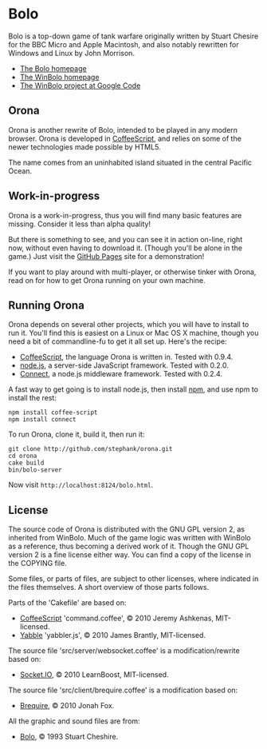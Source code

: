 # Bolo

Bolo is a top-down game of tank warfare originally written by Stuart Chesire for the BBC Micro and
Apple Macintosh, and also notably rewritten for Windows and Linux by John Morrison.

 * [The Bolo homepage][Bolo]
 * [The WinBolo homepage][WinBolo]
 * [The WinBolo project at Google Code][WinBolo project]

## Orona

Orona is another rewrite of Bolo, intended to be played in any modern browser. Orona is developed
in [CoffeeScript], and relies on some of the newer technologies made possible by HTML5.

The name comes from an uninhabited island situated in the central Pacific Ocean.

## Work-in-progress

Orona is a work-in-progress, thus you will find many basic features are missing.
Consider it less than alpha quality!

But there is something to see, and you can see it in action on-line, right now, without even having
to download it. (Though you'll be alone in the game.) Just visit the [GitHub Pages] site for a
demonstration!

If you want to play around with multi-player, or otherwise tinker with Orona, read on for how to
get Orona running on your own machine.

## Running Orona

Orona depends on several other projects, which you will have to install to run it. You'll find this
is easiest on a Linux or Mac OS X machine, though you need a bit of commandline-fu to get it all
set up. Here's the recipe:

 * [CoffeeScript], the language Orona is written in. Tested with 0.9.4.
 * [node.js], a server-side JavaScript framework. Tested with 0.2.0.
 * [Connect], a node.js middleware framework. Tested with 0.2.4.

A fast way to get going is to install node.js, then install [npm], and use npm to install the rest:

    npm install coffee-script
    npm install connect

To run Orona, clone it, build it, then run it:

    git clone http://github.com/stephank/orona.git
    cd orona
    cake build
    bin/bolo-server

Now visit `http://localhost:8124/bolo.html`.

## License

The source code of Orona is distributed with the GNU GPL version 2, as inherited from WinBolo.
Much of the game logic was written with WinBolo as a reference, thus becoming a derived work of it.
Though the GNU GPL version 2 is a fine license either way. You can find a copy of the license
in the COPYING file.

Some files, or parts of files, are subject to other licenses, where indicated in the files
themselves. A short overview of those parts follows.

Parts of the 'Cakefile' are based on:

 * [CoffeeScript] 'command.coffee', © 2010 Jeremy Ashkenas, MIT-licensed.
 * [Yabble] 'yabbler.js', © 2010 James Brantly, MIT-licensed.

The source file 'src/server/websocket.coffee' is a modification/rewrite based on:

 * [Socket.IO], © 2010 LearnBoost, MIT-licensed.

The source file 'src/client/brequire.coffee' is a modification based on:

 * [Brequire], © 2010 Jonah Fox.

All the graphic and sound files are from:

 * [Bolo], © 1993 Stuart Cheshire.

 [Bolo]: http://www.lgm.com/bolo/
 [WinBolo]: http://www.winbolo.com/
 [WinBolo project]: http://code.google.com/p/winbolo/
 [GitHub Pages]: http://stephank.github.com/orona/
 [CoffeeScript]: http://jashkenas.github.com/coffee-script/
 [node.js]: http://nodejs.org/
 [Connect]: http://github.com/senchalabs/connect
 [npm]: http://github.com/isaacs/npm
 [Yabble]: http://github.com/jbrantly/yabble
 [Socket.IO]: http://socket.io/
 [Brequire]: http://github.com/weepy/brequire
